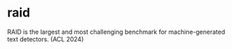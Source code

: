 # raid
RAID is the largest and most challenging benchmark for machine-generated text detectors. (ACL 2024)
